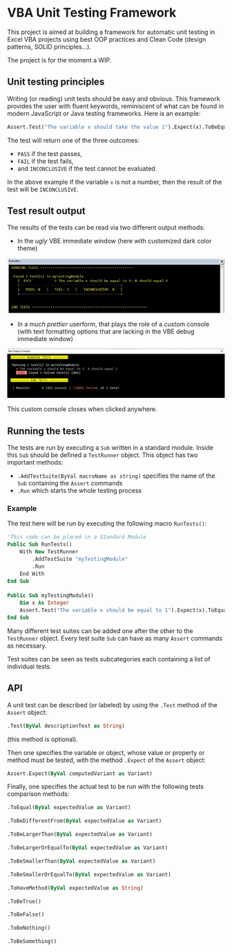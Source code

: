# VBA Unit Testing Framework

This project is aimed at building a framework for automatic unit testing in Excel VBA projects using best OOP practices and Clean Code (design patterns, SOLID principles...).

The project is for the moment a WIP.

## Unit testing principles

Writing (or reading) unit tests should be easy and obvious. This framework provides the user with fluent keywords, reminiscent of what can be found in modern JavaScript or Java testing frameworks. Here is an example:

```vb
Assert.Test("The variable x should take the value 1").Expect(x).ToBeEqualTo(1)
```

The test will return one of the three outcomes:
- ```PASS``` if the test passes,
- ```FAIL``` if the test fails,
- and ```INCONCLUSIVE``` if the test cannot be evaluated.

In the above example if the variable  ```x``` is not a number, then the result of the test will be ```INCONCLUSIVE```.

## Test result output

The results of the tests can be read via two different output methods:
- In the *ugly* VBE immediate window (here with customized dark color theme)

<img src="./capture_VBE_Immediate_Window.jpg"/>

- In a *much prettier* userform, that plays the role of a custom console (with text formatting options that are lacking in the VBE debug immediate window)

<img src="./capture_Custom_Console.jpg"/>

This custom console closes when clicked anywhere.

## Running the tests
The tests are run by executing a ````Sub```` written in a standard module. Inside this ````Sub```` should be defined a ```TestRunner``` object. This object has two important methods:
- ```.AddTestSuite(ByVal macroName as string)``` specifies the name of the ````Sub```` containing the ````Assert```` commands
- ````.Run```` which starts the whole testing process

### Example

The test here will be run by executing the following macro ``RunTests()``:

```vb
'This code can be placed in a Standard Module
Public Sub RunTests()
    With New TestRunner
        .AddTestSuite "myTestingModule"
        .Run
    End With
End Sub

Public Sub myTestingModule()
    Dim x As Integer
    Assert.Test("The variable x should be equal to 1").Expect(x).ToEqual(1)
End Sub
```
Many different test suites can be added one after the other to the ```TestRunner``` object. Every test suite ```Sub``` can have as many ```Assert``` commands as necessary.

Test suites can be seen as tests subcategories each containing a list of individual tests.

## API

A unit test can be described (or labeled) by using the ```.Test``` method of the ```Assert``` object:

```vb 
.Test(ByVal descriptionText as String)
```

(this method is optional).

Then one specifies the variable or object, whose value or property or method must be tested, with the method ```.Expect``` of the ```Assert``` object:

```vb
Assert.Expect(ByVal computedVariant as Variant)
```

Finally, one specifies the actual test to be run with the following tests comparison methods:

```vb
.ToEqual(ByVal expectedValue as Variant)
```
```vb
.ToBeDifferentFrom(ByVal expectedValue as Variant)
```
```vb
.ToBeLargerThan(ByVal expectedValue as Variant)
```
```vb
.ToBeLargerOrEqualTo(ByVal expectedValue as Variant)
```
```vb
.ToBeSmallerThan(ByVal expectedValue as Variant)
```
```vb
.ToBeSmallerOrEqualTo(ByVal expectedValue as Variant)
```
```vb
.ToHaveMethod(ByVal expectedValue as String)
```
```vb
.ToBeTrue()
```
```vb
.ToBeFalse()
```
```vb
.ToBeNothing()
```
```vb
.ToBeSomething()
```
